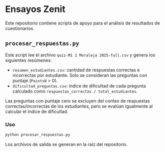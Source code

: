 # Ensayos Zenit

Este repositorio contiene scripts de apoyo para el análisis de resultados
de cuestionarios.

## `procesar_respuestas.py`

Este script lee el archivo `quiz-M1 1 Moraleja 2025-full.csv` y genera
los siguientes resúmenes:

* `resumen_estudiantes.csv`: cantidad de respuestas correctas e
  incorrectas por estudiante. Solo se consideran las preguntas con
  puntaje (`PointsN` > 0).
* `dificultad_preguntas.csv`: índice de dificultad de cada pregunta
  calculado como `respuestas_correctas / total_estudiantes`.

Las preguntas con puntaje cero se excluyen del conteo de respuestas
correctas/incorrectas de los estudiantes, pero se evalúan igualmente al
calcular el índice de dificultad.

### Uso

```bash
python procesar_respuestas.py
```

Los archivos de salida se generan en la raíz del repositorio.
